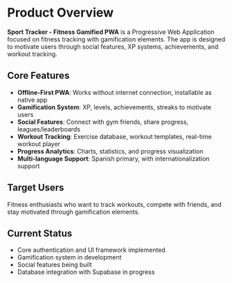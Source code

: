 # Product Overview

**Sport Tracker - Fitness Gamified PWA** is a Progressive Web Application focused on fitness tracking with gamification elements. The app is designed to motivate users through social features, XP systems, achievements, and workout tracking.

## Core Features
- **Offline-First PWA**: Works without internet connection, installable as native app
- **Gamification System**: XP, levels, achievements, streaks to motivate users
- **Social Features**: Connect with gym friends, share progress, leagues/leaderboards
- **Workout Tracking**: Exercise database, workout templates, real-time workout player
- **Progress Analytics**: Charts, statistics, and progress visualization
- **Multi-language Support**: Spanish primary, with internationalization support

## Target Users
Fitness enthusiasts who want to track workouts, compete with friends, and stay motivated through gamification elements.

## Current Status
- Core authentication and UI framework implemented
- Gamification system in development
- Social features being built
- Database integration with Supabase in progress